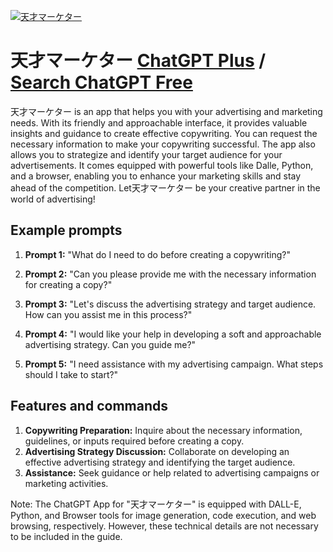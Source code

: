 
[![天才マーケター](https://files.oaiusercontent.com/file-KnWkglY4nPzA2Z4nbC6EeViw?se=2123-10-17T01%3A05%3A23Z&sp=r&sv=2021-08-06&sr=b&rscc=max-age%3D31536000%2C%20immutable&rscd=attachment%3B%20filename%3Dc8fc1946-5288-4690-ba7c-973cc883a29c.png&sig=Is766oB83xY5PII%2BgkkG6wJcFTCRtAItLYcGFnYEwGk%3D)](https://chat.openai.com/g/g-zBKIMixnr-tian-cai-maketa)

# 天才マーケター [ChatGPT Plus](https://chat.openai.com/g/g-zBKIMixnr-tian-cai-maketa) / [Search ChatGPT Free](https://gptcall.net/index.html#/?search=%E5%A4%A9%E6%89%8D%E3%83%9E%E3%83%BC%E3%82%B1%E3%82%BF%E3%83%BC)

天才マーケター is an app that helps you with your advertising and marketing needs. With its friendly and approachable interface, it provides valuable insights and guidance to create effective copywriting. You can request the necessary information to make your copywriting successful. The app also allows you to strategize and identify your target audience for your advertisements. It comes equipped with powerful tools like Dalle, Python, and a browser, enabling you to enhance your marketing skills and stay ahead of the competition. Let天才マーケター be your creative partner in the world of advertising!

## Example prompts

1. **Prompt 1:** "What do I need to do before creating a copywriting?"

2. **Prompt 2:** "Can you please provide me with the necessary information for creating a copy?"

3. **Prompt 3:** "Let's discuss the advertising strategy and target audience. How can you assist me in this process?"

4. **Prompt 4:** "I would like your help in developing a soft and approachable advertising strategy. Can you guide me?"

5. **Prompt 5:** "I need assistance with my advertising campaign. What steps should I take to start?"

## Features and commands

1. **Copywriting Preparation:** Inquire about the necessary information, guidelines, or inputs required before creating a copy.
2. **Advertising Strategy Discussion:** Collaborate on developing an effective advertising strategy and identifying the target audience.
3. **Assistance:** Seek guidance or help related to advertising campaigns or marketing activities.

Note: The ChatGPT App for "天才マーケター" is equipped with DALL-E, Python, and Browser tools for image generation, code execution, and web browsing, respectively. However, these technical details are not necessary to be included in the guide.


